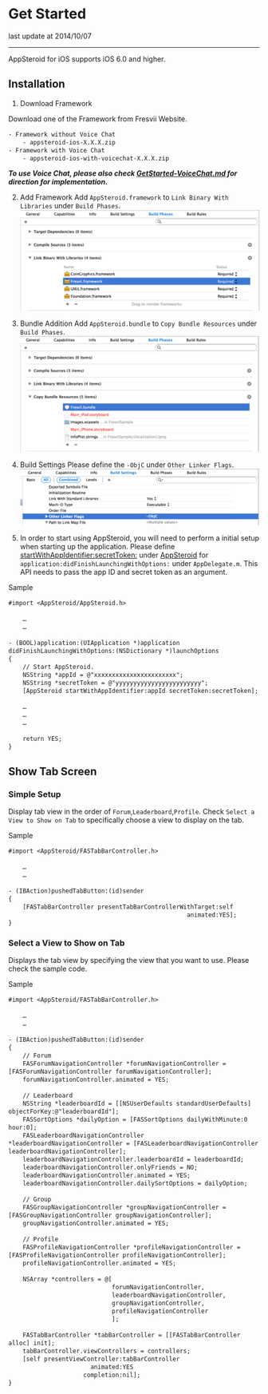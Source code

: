 # Get Started

last update at 2014/10/07

---

AppSteroid for iOS supports iOS 6.0 and higher.

## Installation

1. Download Framework

Download one of the Framework from Fresvii Website.

```
- Framework without Voice Chat
	- appsteroid-ios-X.X.X.zip
- Framework with Voice Chat
	- appsteroid-ios-with-voicechat-X.X.X.zip
```
___To use Voice Chat, please also check [GetStarted-VoiceChat.md](GetStarted/GetStarted-VoiceChat.md#HowToUseAPI) for direction for implementation.___


2. Add Framework
Add `AppSteroid.framework` to `Link Binary With Libraries` under `Build Phases`.
![framework](GetStarted/Images/ss_fresvii_01.png "AppSteroid.framework")

3. Bundle Addition
Add `AppSteroid.bundle` to `Copy Bundle Resources` under `Build Phases`.
![bundle](GetStarted/Images/ss_fresvii_02.png "AppSteroid.bundle")

4. Build Settings
Please define the `-ObjC` under `Other Linker Flags`.
![flags](GetStarted/Images/ss_fresvii_03.png "Flags")

5. In order to start using AppSteroid, you will need to perform a initial setup when starting up the application.
Please define [startWithAppIdentifier:secretToken:](AppSteroidSpec.md#AppSteroid.startWithAppIdentifiersecretToken) under [AppSteroid](AppSteroidSpec.md#AppSteroid) for `application:didFinishLaunchingWithOptions:` under `AppDelegate.m`.
This API needs to pass the app ID and secret token as an argument.

Sample

```
#import <AppSteroid/AppSteroid.h>

    …
    …

- (BOOL)application:(UIApplication *)application
didFinishLaunchingWithOptions:(NSDictionary *)launchOptions
{
    // Start AppSteroid.
    NSString *appId = @"xxxxxxxxxxxxxxxxxxxxxxx";
    NSString *secretToken = @"yyyyyyyyyyyyyyyyyyyyyyyy";
    [AppSteroid startWithAppIdentifier:appId secretToken:secretToken];

	…
	…
	…

	return YES;
}
```

## Show Tab Screen

### Simple Setup

Display tab view in the order of `Forum`,`Leaderboard`,`Profile`.
Check `Select a View to Show on Tab` to specifically choose a view to display on the tab.

Sample

```
#import <AppSteroid/FASTabBarController.h>

	…
	…

- (IBAction)pushedTabButton:(id)sender
{
    [FASTabBarController presentTabBarControllerWithTarget:self
                                                  animated:YES];
}
```

### Select a View to Show on Tab

Displays the tab view by specifying the view that you want to use.
Please check the sample code.

Sample

```
#import <AppSteroid/FASTabBarController.h>

    …
    …

- (IBAction)pushedTabButton:(id)sender
{
    // Forum
    FASForumNavigationController *forumNavigationController = [FASForumNavigationController forumNavigationController];
    forumNavigationController.animated = YES;

    // Leaderboard
    NSString *leaderboardId = [[NSUserDefaults standardUserDefaults] objectForKey:@"leaderboardId"];
    FASSortOptions *dailyOption = [FASSortOptions dailyWithMinute:0 hour:0];
    FASLeaderboardNavigationController *leaderboardNavigationController = [FASLeaderboardNavigationController leaderboardNavigationController];
    leaderboardNavigationController.leaderboardId = leaderboardId;
    leaderboardNavigationController.onlyFriends = NO;
    leaderboardNavigationController.animated = YES;
    leaderboardNavigationController.dailySortOptions = dailyOption;

    // Group
    FASGroupNavigationController *groupNavigationController = [FASGroupNavigationController groupNavigationController];
    groupNavigationController.animated = YES;

    // Profile
    FASProfileNavigationController *profileNavigationController = [FASProfileNavigationController profileNavigationController];
    profileNavigationController.animated = YES;

    NSArray *controllers = @[
                             forumNavigationController,
                             leaderboardNavigationController,
                             groupNavigationController,
                             profileNavigationController
                             ];

    FASTabBarController *tabBarController = [[FASTabBarController alloc] init];
    tabBarController.viewControllers = controllers;
    [self presentViewController:tabBarController
                       animated:YES
                     completion:nil];
}
```
